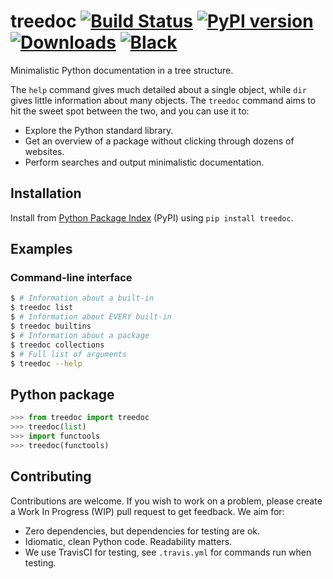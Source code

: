 # treedoc [![Build Status](https://api.travis-ci.com/tommyod/treedoc.svg?branch=master)](https://travis-ci.com/tommyod/treedoc) [![PyPI version](https://badge.fury.io/py/treedoc.svg)](https://pypi.org/project/treedoc/)  [![Downloads](https://pepy.tech/badge/treedoc)](https://pepy.tech/project/treedoc) [![Black](https://img.shields.io/badge/code%20style-black-000000.svg)](https://github.com/ambv/black)

Minimalistic Python documentation in a tree structure.

The `help` command gives much detailed about a single object, while `dir` gives little information about many objects.
The `treedoc` command aims to hit the sweet spot between the two, and you can use it to:
- Explore the Python standard library.
- Get an overview of a package without clicking through dozens of websites.
- Perform searches and output minimalistic documentation.

## Installation

Install from [Python Package Index](https://pypi.org/project/treedoc/) (PyPI) using `pip install treedoc`.

## Examples

### Command-line interface

```bash
$ # Information about a built-in
$ treedoc list
$ # Information about EVERY built-in
$ treedoc builtins
$ # Information about a package
$ treedoc collections
$ # Full list of arguments
$ treedoc --help
```

## Python package

```python
>>> from treedoc import treedoc
>>> treedoc(list)
>>> import functools
>>> treedoc(functools)
```

## Contributing

Contributions are welcome. If you wish to work on a problem, please create a Work In Progress (WIP) pull request to get feedback. We aim for:

- Zero dependencies, but dependencies for testing are ok.
- Idiomatic, clean Python code. Readability matters.
- We use TravisCI for testing, see `.travis.yml` for commands run when testing.
